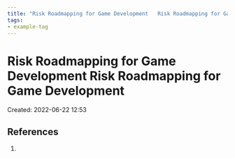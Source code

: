 ```yaml
---
title: "Risk Roadmapping for Game Development   Risk Roadmapping for Game Development"
tags:
- example-tag
---
```


# Risk Roadmapping for Game Development   Risk Roadmapping for Game Development
Created: 2022-06-22 12:53  



## References
1. 